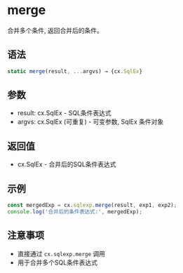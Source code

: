 # merge

合并多个条件, 返回合并后的条件。

## 语法

```javascript
static merge(result, ...argvs) → {cx.SqlEx}
```

## 参数

- result: cx.SqlEx - SQL条件表达式
- argvs: cx.SqlEx (可重复) - 可变参数, SqlEx 条件对象

## 返回值

- cx.SqlEx - 合并后的SQL条件表达式

## 示例

```javascript
const mergedExp = cx.sqlexp.merge(result, exp1, exp2);
console.log('合并后的条件表达式:', mergedExp);
```

## 注意事项

- 直接通过 `cx.sqlexp.merge` 调用
- 用于合并多个SQL条件表达式 
